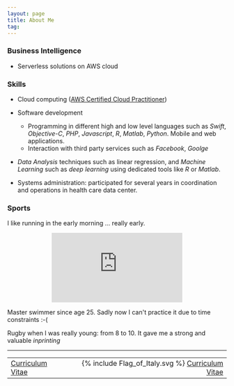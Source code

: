 ```yaml
---
layout: page
title: About Me
tag: 
---
```


<div data-iframe-width="150" data-iframe-height="270" data-share-badge-id="1c7b67d4-19c8-465a-b1e4-21d640e0603e" data-share-badge-host="https://www.youracclaim.com"></div><script type="text/javascript" async src="//cdn.youracclaim.com/assets/utilities/embed.js"></script>

### Business Intelligence
  - Serverless solutions on AWS cloud

### Skills

 - Cloud computing ([AWS Certified Cloud Practitioner](https://www.youracclaim.com/badges/1c7b67d4-19c8-465a-b1e4-21d640e0603e/public_url))

 - Software development
    - Programming in different high and low level languages such as _Swift_, _Objective-C_, _PHP_, _Javascript_, _R_, _Matlab_, _Python_. Mobile and web applications.
    - Interaction with third party services such as _Facebook_, _Goolge_
 - _Data Analysis_ techniques such as linear regression, and _Machine Learning_ such as _deep learning_ using dedicated tools like _R_ or _Matlab_.
 - Systems administration: participated for several years in coordination and operations in health care data center.

### Sports
I like running in the early morning ... really early.

<div align="center">
<iframe height='160' width='300' frameborder='0' allowtransparency='true' scrolling='no' src='https://www.strava.com/athletes/10379133/activity-summary/efc240d5b963ed48e380fb25775bfb39ecc14543'></iframe>
</div>

Master swimmer since age 25. Sadly now I can't practice it due to time constraints :-(

Rugby when I was really young: from 8 to 10. It gave me a strong and valuable _inprinting_

<hr />
<table border = "0px" width = "100%">
	<tr>
		<td>
			<a href="{{ "/Matteo_Piombo_CV_EN_2019.pdf" | prepend: site.baseurl }}">Curriculum Vitae</a>
		</td>
		<td align="right">
			<span class="icon"> {% include Flag_of_Italy.svg %} </span>
 			<a href="{{ "/Matteo_Piombo_CV_IT_2019.pdf" | prepend: site.baseurl }}">Curriculum Vitae</a>
		</td>
	</tr>
</table>

